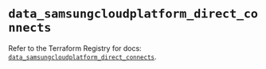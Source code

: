 # `data_samsungcloudplatform_direct_connects`

Refer to the Terraform Registry for docs: [`data_samsungcloudplatform_direct_connects`](https://registry.terraform.io/providers/samsungsdscloud/samsungcloudplatform/3.13.0/docs/data-sources/direct_connects).
